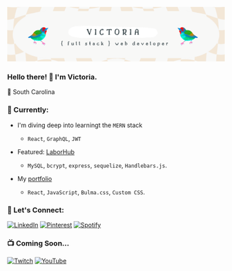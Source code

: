 ![headerimage](https://github.com/victoriamcn/victoriamcn/blob/main/vm%20(2).png?raw=true)

### Hello there! :wave: I'm Victoria.

:round_pushpin: South Carolina

### :telescope: Currently:

- I'm diving deep into learningt the `MERN` stack
  - `React`, `GraphQL`, `JWT`

- Featured: [LaborHub](https://github.com/jsnicholas/LaborHub)
  - `MySQL`, `bcrypt`, `express`, `sequelize`, `Handlebars.js`.

- My [portfolio](https://victoriamcn.github.io/React-Portfolio/#about)
  - `React`, `JavaScript`, `Bulma.css`, `Custom CSS`.

### :milky_way: Let's Connect:

[![LinkedIn](https://img.shields.io/badge/linkedin-%230077B5.svg?style=for-the-badge&logo=linkedin&logoColor=white)](https://www.linkedin.com/in/victoria-mcnorrill/)
[![Pinterest](https://img.shields.io/badge/Pinterest-%23E60023.svg?style=for-the-badge&logo=Pinterest&logoColor=white)](https://www.pinterest.com/vmcnorrill/)
[![Spotify](https://img.shields.io/badge/Spotify-1ED760?style=for-the-badge&logo=spotify&logoColor=white)](https://open.spotify.com/playlist/7hiRnR4YEJSG3X2MyPvGL6?si=be9ee7f5841a41c2)

### :tv: Coming Soon...

[![Twitch](https://img.shields.io/badge/Twitch-%239146FF.svg?style=for-the-badge&logo=Twitch&logoColor=white)](https://www.twitch.tv/victoriacodes)
[![YouTube](https://img.shields.io/badge/YouTube-%23FF0000.svg?style=for-the-badge&logo=YouTube&logoColor=white)](https://www.youtube.com/@victoriacodes/featured)

